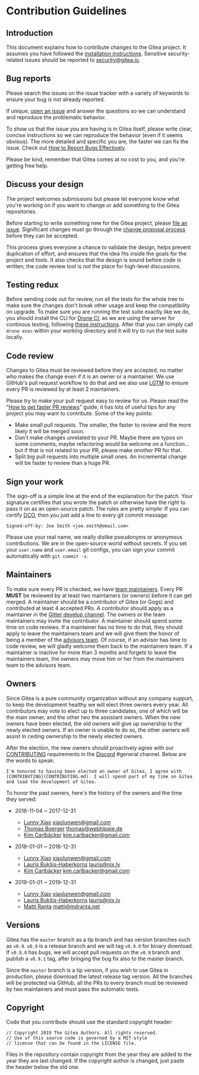 # Contribution Guidelines

## Introduction

This document explains how to contribute changes to the Gitea project. It assumes you have followed the [installation instructions](https://docs.gitea.io/en-us/install-from-binary/). Sensitive security-related issues should be reported to [security@gitea.io](mailto:security@gitea.io).

## Bug reports

Please search the issues on the issue tracker with a variety of keywords to ensure your bug is not already reported.

If unique, [open an issue](https://gitea.com/gitea/go-sdk/issues/new) and answer the questions so we can understand and reproduce the problematic behavior.

To show us that the issue you are having is in Gitea itself, please write clear, concise instructions so we can reproduce the behavior (even if it seems obvious). The more detailed and specific you are, the faster we can fix the issue. Check out [How to Report Bugs Effectively](http://www.chiark.greenend.org.uk/~sgtatham/bugs.html).

Please be kind, remember that Gitea comes at no cost to you, and you're getting free help.

## Discuss your design

The project welcomes submissions but please let everyone know what you're working on if you want to change or add something to the Gitea repositories.

Before starting to write something new for the Gitea project, please [file an issue](https://gitea.com/gitea/go-sdk/issues/new). Significant changes must go through the [change proposal process](https://github.com/go-gitea/proposals) before they can be accepted.

This process gives everyone a chance to validate the design, helps prevent duplication of effort, and ensures that the idea fits inside the goals for the project and tools. It also checks that the design is sound before code is written; the code review tool is not the place for high-level discussions.

## Testing redux

Before sending code out for review, run all the tests for the whole tree to make sure the changes don't break other usage and keep the compatibility on upgrade. To make sure you are running the test suite exactly like we do, you should install the CLI for [Drone CI](https://github.com/drone/drone), as we are using the server for continous testing, following [these instructions](https://exec-runner.docs.drone.io/installation/). After that you can simply call `drone exec` within your working directory and it will try to run the test suite locally.

## Code review

Changes to Gitea must be reviewed before they are accepted, no matter who makes the change even if it is an owner or a maintainer. We use GitHub's pull request workflow to do that and we also use [LGTM](http://lgtm.co) to ensure every PR is reviewed by at least 2 maintainers.

Please try to make your pull request easy to review for us. Please read the "[How to get faster PR reviews](https://github.com/kubernetes/community/blob/master/contributors/devel/faster_reviews.md)" guide, it has lots of useful tips for any project you may want to contribute. Some of the key points:

* Make small pull requests. The smaller, the faster to review and the more likely it will be merged soon.
* Don't make changes unrelated to your PR. Maybe there are typos on some comments, maybe refactoring would be welcome on a function... but if that is not related to your PR, please make *another* PR for that.
* Split big pull requests into multiple small ones. An incremental change will be faster to review than a huge PR.

## Sign your work

The sign-off is a simple line at the end of the explanation for the patch. Your signature certifies that you wrote the patch or otherwise have the right to pass it on as an open-source patch. The rules are pretty simple: If you can certify [DCO](DCO), then you just add a line to every git commit message:

```
Signed-off-by: Joe Smith <joe.smith@email.com>
```

Please use your real name, we really dislike pseudonyms or anonymous contributions. We are in the open-source world without secrets. If you set your `user.name` and `user.email` git configs, you can sign your commit automatically with `git commit -s`.

## Maintainers

To make sure every PR is checked, we have [team maintainers](https://github.com/orgs/go-gitea/teams/maintainers). Every PR **MUST** be reviewed by at least two maintainers (or owners) before it can get merged. A maintainer should be a contributor of Gitea (or Gogs) and contributed at least 4 accepted PRs. A contributor should apply as a maintainer in the [Gitter develop channel](https://gitter.im/go-gitea/develop). The owners or the team maintainers may invite the contributor. A maintainer should spend some time on code reviews. If a maintainer has no time to do that, they should apply to leave the maintainers team and we will give them the honor of being a member of the [advisors team](https://github.com/orgs/go-gitea/teams/advisors). Of course, if an advisor has time to code review, we will gladly welcome them back to the maintainers team. If a maintainer is inactive for more than 3 months and forgets to leave the maintainers team, the owners may move him or her from the maintainers team to the advisors team.

## Owners

Since Gitea is a pure community organization without any company support, to keep the development healthy we will elect three owners every year. All contributors may vote to elect up to three candidates, one of which will be the main owner, and the other two the assistant owners. When the new owners have been elected, the old owners will give up ownership to the newly elected owners. If an owner is unable to do so, the other owners will assist in ceding ownership to the newly elected owners.

After the election, the new owners should proactively agree with our [CONTRIBUTING](CONTRIBUTING.md) requirements in the [Discord](https://discord.gg/NsatcWJ) #general channel. Below are the words to speak:

```
I'm honored to having been elected an owner of Gitea, I agree with [CONTRIBUTING](CONTRIBUTING.md). I will spend part of my time on Gitea and lead the development of Gitea.
```

To honor the past owners, here's the history of the owners and the time they served:

* 2016-11-04 ~ 2017-12-31
  * [Lunny Xiao](https://gitea.com/lunny) <xiaolunwen@gmail.com>
  * [Thomas Boerger](https://github.com/tboerger) <thomas@webhippie.de>
  * [Kim Carlbäcker](https://github.com/bkcsoft) <kim.carlbacker@gmail.com>

* 2018-01-01 ~ 2018-12-31
  * [Lunny Xiao](https://gitea.com/lunny) <xiaolunwen@gmail.com>
  * [Lauris Bukšis-Haberkorns](https://github.com/lafriks) <lauris@nix.lv>
  * [Kim Carlbäcker](https://github.com/bkcsoft) <kim.carlbacker@gmail.com>

* 2019-01-01 ~ 2019-12-31
  * [Lunny Xiao](https://gitea.com/lunny) <xiaolunwen@gmail.com>
  * [Lauris Bukšis-Haberkorns](https://github.com/lafriks) <lauris@nix.lv>
  * [Matti Ranta](https://github.com/techknowlogick) <matti@mdranta.net>

## Versions

Gitea has the `master` branch as a tip branch and has version branches such as `v0.9`. `v0.9` is a release branch and we will tag `v0.9.0` for binary download. If `v0.9.0` has bugs, we will accept pull requests on the `v0.9` branch and publish a `v0.9.1` tag, after bringing the bug fix also to the master branch.

Since the `master` branch is a tip version, if you wish to use Gitea in production, please download the latest release tag version. All the branches will be protected via GitHub, all the PRs to every branch must be reviewed by two maintainers and must pass the automatic tests.

## Copyright

Code that you contribute should use the standard copyright header:

```
// Copyright 2019 The Gitea Authors. All rights reserved.
// Use of this source code is governed by a MIT-style
// license that can be found in the LICENSE file.
```

Files in the repository contain copyright from the year they are added to the year they are last changed. If the copyright author is changed, just paste the header below the old one.
